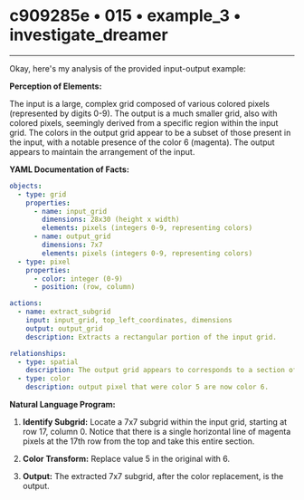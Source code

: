 # c909285e • 015 • example_3 • investigate_dreamer

---
Okay, here's my analysis of the provided input-output example:

**Perception of Elements:**

The input is a large, complex grid composed of various colored pixels (represented by digits 0-9). The output is a much smaller grid, also with colored pixels, seemingly derived from a specific region within the input grid. The colors in the output grid appear to be a subset of those present in the input, with a notable presence of the color 6 (magenta). The output appears to maintain the arrangement of the input.

**YAML Documentation of Facts:**



```yaml
objects:
  - type: grid
    properties:
      - name: input_grid
        dimensions: 28x30 (height x width)
        elements: pixels (integers 0-9, representing colors)
      - name: output_grid
        dimensions: 7x7
        elements: pixels (integers 0-9, representing colors)
  - type: pixel
    properties:
      - color: integer (0-9)
      - position: (row, column)

actions:
  - name: extract_subgrid
    input: input_grid, top_left_coordinates, dimensions
    output: output_grid
    description: Extracts a rectangular portion of the input grid.

relationships:
  - type: spatial
    description: The output grid appears to corresponds to a section of input starting at the 17th row.
  - type: color
    description: output pixel that were color 5 are now color 6.

```



**Natural Language Program:**

1.  **Identify Subgrid:** Locate a 7x7 subgrid within the input grid, starting at row 17, column 0. Notice that there is a single horizontal line of magenta pixels at the 17th row from the top and take this entire section.

2.  **Color Transform:** Replace value 5 in the original with 6.

3. **Output:** The extracted 7x7 subgrid, after the color replacement, is the output.

